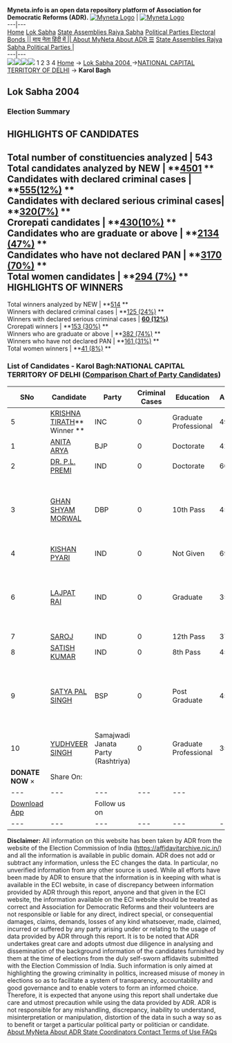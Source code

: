 **Myneta.info is an open data repository platform of Association for Democratic Reforms (ADR).**
[![Myneta Logo](https://www.myneta.info/lib/img/myneta-logo.png)](https://www.myneta.info/) | [![Myneta Logo](https://www.myneta.info/lib/img/adr-logo.png)](https://adrindia.org)  
---|---  
[Home](https://www.myneta.info/) [Lok Sabha](https://www.myneta.info/#ls "Lok Sabha") [ State Assemblies ](https://www.myneta.info/#sa "State Assemblies") [Rajya Sabha](https://www.myneta.info/#rs "Rajya Sabha") [Political Parties ](https://www.myneta.info/party "Political Parties") [ Electoral Bonds ](https://www.myneta.info/electoral_bonds "Electoral Bonds") [ || माय नेता हिंदी में || ](https://translate.google.co.in/translate?prev=hp&hl=en&js=y&u=www.myneta.info&sl=en&tl=hi&history_state0=) [ About MyNeta ](https://adrindia.org/content/about-myneta) [ About ADR ](https://adrindia.org/about-adr/who-we-are) [☰](javascript:void\(0\))
[ State Assemblies ](https://www.myneta.info/#sa "State Assemblies") [ Rajya Sabha ](https://www.myneta.info/#rs "Rajya Sabha") [ Political Parties ](https://www.myneta.info/party "Political Parties")
|   
---|---  
![](https://www.myneta.info/lib/img/banner/banner-1.png)![](https://www.myneta.info/lib/img/banner/banner-2.png)![](https://www.myneta.info/lib/img/banner/banner-3.png)![](https://www.myneta.info/lib/img/banner/banner-4.png)
1  2  3  4 
[Home](https://www.myneta.info/) → [Lok Sabha 2004 ](https://www.myneta.info/loksabha2004/)→[NATIONAL CAPITAL TERRITORY OF DELHI](https://www.myneta.info/loksabha2004/index.php?action=show_constituencies&state_id=33) → **Karol Bagh**
### 
## Lok Sabha 2004 
###  Election Summary 
HIGHLIGHTS OF CANDIDATES  
---  
Total number of constituencies analyzed |  543   
Total candidates analyzed by NEW | **[4501](https://www.myneta.info/loksabha2004/index.php?action=summary&subAction=candidates_analyzed&sort=candidate#summary) **  
Candidates with declared criminal cases | **[555(12%)](https://www.myneta.info/loksabha2004/index.php?action=summary&subAction=crime&sort=candidate#summary) **  
Candidates with declared serious criminal cases| **[320(7%)](https://www.myneta.info/loksabha2004/index.php?action=summary&subAction=serious_crime&sort=candidate#summary) **  
Crorepati candidates | **[430(10%)](https://www.myneta.info/loksabha2004/index.php?action=summary&subAction=crorepati&sort=candidate#summary) **  
Candidates who are graduate or above | **[2134 (47%)](https://www.myneta.info/loksabha2004/index.php?action=summary&subAction=education&sort=candidate#summary) **  
Candidates who have not declared PAN | **[3170 (70%)](https://www.myneta.info/loksabha2004/index.php?action=summary&subAction=without_pan&sort=candidate#summary) **  
Total women candidates | **[294 (7%)](https://www.myneta.info/loksabha2004/index.php?action=summary&subAction=women_candidate&sort=candidate#summary) **  
HIGHLIGHTS OF WINNERS  
---  
Total winners analyzed by NEW | **[514](https://www.myneta.info/loksabha2004/index.php?action=summary&subAction=winner_analyzed&sort=candidate#summary) **  
Winners with declared criminal cases | **[125 (24%)](https://www.myneta.info/loksabha2004/index.php?action=summary&subAction=winner_crime&sort=candidate#summary) **  
Winners with declared serious criminal cases | **[60 (12%)](https://www.myneta.info/loksabha2004/index.php?action=summary&subAction=winner_serious_crime&sort=candidate#summary)**  
Crorepati winners | **[153 (30%)](https://www.myneta.info/loksabha2004/index.php?action=summary&subAction=winner_crorepati&sort=candidate#summary) **  
Winners who are graduate or above | **[382 (74%)](https://www.myneta.info/loksabha2004/index.php?action=summary&subAction=winner_education&sort=candidate#summary) **  
Winners who have not declared PAN | **[161 (31%)](https://www.myneta.info/loksabha2004/index.php?action=summary&subAction=winner_without_pan&sort=candidate#summary) **  
Total women winners | **[41 (8%)](https://www.myneta.info/loksabha2004/index.php?action=summary&subAction=winner_women&sort=candidate#summary) **  
### List of Candidates - Karol Bagh:NATIONAL CAPITAL TERRITORY OF DELHI ([Comparison Chart of Party Candidates](https://www.myneta.info/loksabha2004/comparisonchart.php?constituency_id=314))
SNo | Candidate| Party| Criminal Cases| Education| Age| Total Assets| Liabilities  
---|---|---|---|---|---|---|---  
5  | [KRISHNA TIRATH](https://www.myneta.info/loksabha2004/candidate.php?candidate_id=2781)** Winner ** | INC | 0 | Graduate Professional| 49 | Rs 64,15,254 ~ 64 Lacs+ | Rs 0 ~   
1  | [ANITA ARYA](https://www.myneta.info/loksabha2004/candidate.php?candidate_id=2782) | BJP | 0 | Doctorate| 42 | Rs 7,58,485 ~ 7 Lacs+ | Rs 0 ~   
2  | [DR. P.L. PREMI](https://www.myneta.info/loksabha2004/candidate.php?candidate_id=2790) | IND | 0 | Doctorate| 60 | Rs 12,98,160 ~ 12 Lacs+ | Rs 68,000 ~ 68 Thou+  
3  | [GHAN SHYAM MORWAL](https://www.myneta.info/loksabha2004/candidate.php?candidate_id=2788) | DBP | 0 | 10th Pass| 45 | ![](https://myneta.info/image_v2.php?myneta_folder=loksabha2004&candidate_id=2788&col=ta) | ![](https://myneta.info/image_v2.php?myneta_folder=loksabha2004&candidate_id=2788&col=lia)  
4  | [KISHAN PYARI](https://www.myneta.info/loksabha2004/candidate.php?candidate_id=2789) | IND | 0 | Not Given| 69 | Rs 6,75,000 ~ 6 Lacs+ | Rs 0 ~   
6  | [LAJPAT RAI](https://www.myneta.info/loksabha2004/candidate.php?candidate_id=2787) | IND | 0 | Graduate| 35 | ![](https://myneta.info/image_v2.php?myneta_folder=loksabha2004&candidate_id=2787&col=ta) | ![](https://myneta.info/image_v2.php?myneta_folder=loksabha2004&candidate_id=2787&col=lia)  
7  | [SAROJ](https://www.myneta.info/loksabha2004/candidate.php?candidate_id=2784) | IND | 0 | 12th Pass| 37 | Rs 7,22,856 ~ 7 Lacs+ | Rs 0 ~   
8  | [SATISH KUMAR](https://www.myneta.info/loksabha2004/candidate.php?candidate_id=2786) | IND | 0 | 8th Pass| 45 | Rs 15,000 ~ 15 Thou+ | Rs 0 ~   
9  | [SATYA PAL SINGH](https://www.myneta.info/loksabha2004/candidate.php?candidate_id=2783) | BSP | 0 | Post Graduate| 45 | ![](https://myneta.info/image_v2.php?myneta_folder=loksabha2004&candidate_id=2783&col=ta) | ![](https://myneta.info/image_v2.php?myneta_folder=loksabha2004&candidate_id=2783&col=lia)  
10  | [YUDHVEER SINGH](https://www.myneta.info/loksabha2004/candidate.php?candidate_id=2785) | Samajwadi Janata Party (Rashtriya) | 0 | Graduate Professional| 35 | Rs 61,85,640 ~ 61 Lacs+ | Rs 2,52,000 ~ 2 Lacs+  
|  **DONATE NOW** × |  Share On:  | [](https://api.whatsapp.com/send?text=https%3A%2F%2Fmyneta.info%2Fpunjab2022%2Findex.php%3Faction%3Dshow_constituencies%26state_id%3D19) | [](https://www.facebook.com/sharer/sharer.php?u=https%3A%2F%2Fmyneta.info%2Fpunjab2022%2Findex.php%3Faction%3Dshow_constituencies%26state_id%3D19) | [](https://twitter.com/share?url=https%3A%2F%2Fmyneta.info%2Fpunjab2022%2Findex.php%3Faction%3Dshow_constituencies%26state_id%3D19)  
---|---|---|---|---  
| [ Download App ](https://play.google.com/store/apps/details?id=com.webrosoft.myneta1&pcampaignid=pcampaignidMKT-Other-global-all-co-prtnr-py-PartBadge-Mar2515-1) | [](https://play.google.com/store/apps/details?id=com.webrosoft.myneta1&pcampaignid=pcampaignidMKT-Other-global-all-co-prtnr-py-PartBadge-Mar2515-1) |  Follow us on  | [](https://www.facebook.com/adrindia.org/) | [](https://twitter.com/adrspeaks) | [](https://groups.google.com/g/national-election-watch?hl=en&pli=1) | [](https://www.instagram.com/adrspeaks/) | [](https://www.youtube.com/user/adrspeaks) | [](https://sharechat.com/profile/adrspeaks)  
---|---|---|---|---|---|---|---|---  
**Disclaimer:** All information on this website has been taken by ADR from the website of the Election Commission of India (https://affidavitarchive.nic.in/) and all the information is available in public domain. ADR does not add or subtract any information, unless the EC changes the data. In particular, no unverified information from any other source is used. While all efforts have been made by ADR to ensure that the information is in keeping with what is available in the ECI website, in case of discrepancy between information provided by ADR through this report, anyone and that given in the ECI website, the information available on the ECI website should be treated as correct and Association for Democratic Reforms and their volunteers are not responsible or liable for any direct, indirect special, or consequential damages, claims, demands, losses of any kind whatsoever, made, claimed, incurred or suffered by any party arising under or relating to the usage of data provided by ADR through this report. It is to be noted that ADR undertakes great care and adopts utmost due diligence in analysing and dissemination of the background information of the candidates furnished by them at the time of elections from the duly self-sworn affidavits submitted with the Election Commission of India. Such information is only aimed at highlighting the growing criminality in politics, increased misuse of money in elections so as to facilitate a system of transparency, accountability and good governance and to enable voters to form an informed choice. Therefore, it is expected that anyone using this report shall undertake due care and utmost precaution while using the data provided by ADR. ADR is not responsible for any mishandling, discrepancy, inability to understand, misinterpretation or manipulation, distortion of the data in such a way so as to benefit or target a particular political party or politician or candidate. 
[ About MyNeta ](https://adrindia.org/content/about-myneta) [ About ADR ](https://adrindia.org/about-adr/who-we-are) [ State Coordinators ](https://adrindia.org/about-adr/state-coordinators) [ Contact ](https://adrindia.org/contact-us) [ Terms of Use ](https://adrindia.org/content/adr-terms-use) [ FAQs ](https://adrindia.org/content/faqs)
